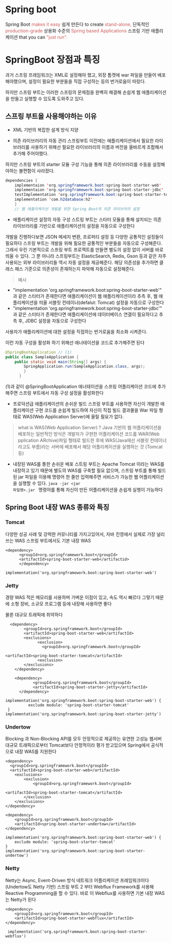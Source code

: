 # Spring boot
Spring Boot <span style="color: indianred"> makes it easy</span> 쉽게 
만든다 
to create <span style="color: indianred">stand-alone, </span> 단독적인
<span style="color: indianred">production-grade </span> 상용화 수준의
<span style="color: indianred">Spring based Applications </span> 스프링 
기반 애플리케이션
that you can <span style="color: indianred">"just run".</span> 
# SpringBoot 장점과 특징
과거 스프링 프레임워크는 XML로 설정해야 했고, 외장 톰캣에 war 파일을 
만들어 배포 해야했으며, 설정이 필요한 부분들을 직접 구성하는 등의 
번거로움이 따랐다.

하지만 스프링 부트는 이러한 스프링의 문제점을 완벽히 해결해 손쉽게 웹 
애플리케이션을 만들고 실행할 수 있도록 도와주고 있다.

## 스프링 부트을 사용해야하는 이유
- XML 기반의 복잡한 설계 방식 지양

- 의존 라이브러리의 자동 관리
스프링부트 이전에는 애플리케이션에서 필요한 라이브러리를 사용하기 위해선 
필요한 라이브러리의 이름과 버전을 올바르게 조합해서 추가해 주어야했다.

하지만 스프링 부트의 starter	모듈 구성 기능을 통해 의존 라이브러리를 
수동을 설정해야하는 불편함이 사라졌다.
```java
dependencies {
	implementaion 'org.springframework.boot:spring-boot-starter-web'
	implementaion 'org.springframework.boot:spring-boot-starter-jdbc'
    testImplementation 'org.springframework.boot:spring-boot-starter-test'
    implementation 'com.h2database:h2'
    }
    // 웹 애플리케이션 개발을 위한 Spring Boot의 의존 라이브러리 설정
```

- 애플리케이션 설정의 자동 구성
스트링 부트는 스타터 모듈을 통해 설치되는 의존 라이브러리를 기반으로 
애플리케이션의 설정을 자동으로 구성한다

개발을 진행하다보면 JSON 메세지 변환, 프로퍼티 설정 등 다양한 공통적인 
설정들이 필요하다
스프링 부트는 개발을 위해 필요한 공통적인 부분들을 자동으로 구성해준다.
그래서 우린 기본적으로 스프링 부트 프로젝트를 만들면 별도의 설정 없이 
서버를 바로 띄울 수 있다.
그 뿐 아니라 스프링부트는 ElasticSearch, Redis, Gson 등과 같은 자주 
사용되는 외부 라이브러리들 역시 자동 설정을 제공해준다.
해당 의존성을 추가하면 클래스 패스 기준으로 의존성이 존재하는지 파악해 
자동으로 설정해준다.

> 예시
- "implementation 'org.springframework.boot:spring-boot-starter-web'" 과 
같은 스타터가 존재한다면 애플리케이션이 웹 애플리케이션이라 추측 후, 웹 
애플리케이션을 띄울 서블릿 컨테이너(defalut: Tomcat) 설정을 자동으로 
구성한다
- "implementation 'org.springframework.boot:spring-boot-starter-jdbc'" 과 
같은 스터타가 존재한다면 애플리케이션에 데이터베이스 연결이 필요하다고 
추측 후, JDBC 설정을 자동으로 구성한다

사용자가 애플리케이션에 대한 설정을 직접하는 번거로움을 최소화 시켜준다.

이런 자동 구성을 활성화 하기 위해선 애너테이션을 코드로 추가해주면 된다
```java
@SpringBootApplication // (1)
public class SampleApplication {
	public static void main(String[] args) {
    	SpringApplication.run(SampleApplication.class, args);
        }
      }  
```
(1)과 같이 @SpringBootApplication 애너테이션을 스프링 어플리케이션 코드에 
추가해주면 스프링 부트에서 자동 구성 설정을 활성화한다




- 프로덕션급 애플리케이션의 손쉬운 빌드
스프링 부트를 사용하면 자신이 개발한 애플리케이션 구현 코드를 손쉽게 
빌드하여 자신이 직접 빌드 결과물을 War 파일 형태로 WAS(Web Application 
Server)에 올릴 필요가 없다.

> what is WAS(Web Application Server) ?
Java 기반의 웹 어플리케이션을 배포하는 일반적인 방식은 개발자가 구현한 
어플리케이션 코드를 WAR(Web pplication ARchive)파일 형태로 빌드한 후에 
WAS(Java에선 서블릿 컨테이너라고도 부름)라는 서버에 배포해서 해당 
어플리케이션을 실행하는 것 (Tomcat 등)

- 내장된 WAS를 통한 손쉬운 배포
스트링 부트는 Apache Tomcat 이라는 WAS를 내장하고 있기 때문에 별도의 WAS를 
구축할 필요 없으며, 스프링 부트를 통해 빌드된 jar 파일을 이용해 명령어 한 
줄만 입력해주면 서비스가 가능한 웹 어플리케이션을 실행할 수 있다.
<code>java -jar <jar 파일명>.jar </code> 명령어를 통해 자신이 만든 
어플리케이션을 손쉽게 실행이 가능하다
  
  

 ## Spring Boot 내장 WAS 종류와 특징
 ### Tomcat
  다양한 성공 사례 및 강력한 커뮤니티를 가지고있어서, 자바 진영에서 실제로 
가장 널리 쓰는 WAS
  스프링 부트에서도 기본 내장 WAS
  
  ```
  <dependency>
    	<groupId>org.springframework.boot</groupId>
    	<artifactId>spring-boot-starter-web</artifactid>
    	</dependency>
  ```
  
  ```
  implementation('org.springframework.boot:spring-boot-starter-web')
  ```
  
### Jetty
경량 WAS
적은 메모리를 사용하며 가벼운 이점이 있고, 속도 역시 빠르다
그렇기 때문에 소형 장비, 소규모 프로그램 등에 내장해 사용하면 좋다

  물론 대규모 트래픽에 취약하다
  
```
  <dependency>
    	<groupId>org.springframework.boot</groupId>
    	<artifactId>spring-boot-starter-web</artifactId>
    	<exclusions>
              <exclusion>
          		<groupId>org.springframework.boot</groupId>
          		
<artifactId>spring-boot-starter-tomcat</artifactId>
              <exclusion>
        </exclusions>
    </dependency>
    
    <dependency>
      		<groupId>org.springframework.boot</groupId>
      		<artifactId>spring-boot-starter-jetty</artifactId>
      </dependency>

```

```
implementation('org.springframework.boot:spring-boot-starter-web') {
          exclude module: 'spring-boot-starter-tomcat'
 }
implementation('org.springframework.boot:spring-boot-starter-jetty')          
```
          
  ### Undertow
Blocking 과 Non-Blocking API를 모두 안정적으로 제공하는 유연한 고성능 
웹서버
    대규모 트래픽으로부터 Tomcat보다 안정적이라 평가 받고있으며
          Spring에서 공식적으로 내장 WAS를 지원한다
          
```
<dependency>
  <groupId>org.springframework.boot</groupId>
  <artifactId>spring-boot-starter-web</artifactId>
	<exclusions>
		<exclusion>
			<groupId>org.springframework.boot</groupId>
			
<artifactId>spring-boot-starter-tomcat</artifactId>
		</exclusion>
	</exclusions>
</dependency>

<dependency>
	<groupId>org.springframework.boot</groupId>
	<artifactId>spring-boot-starter-undertow</artifactId>
</dependency>
```
          
```
implementation('org.springframework.boot:spring-boot-starter-web') {
	exclude module: 'spring-boot-starter-tomcat'
}
implementation('org.springframework.boot:spring-boot-starter-undertow')
   ```
### Netty
Netty는 Async, Event-Driven 방식 네트워크 어플리케이션 프레임워크이다
(Undertow도 Netty 기반)
   스프링 부트 2 부터 Webflux Framework를 사용해 Reactive Programming을 할 
수 있다.
          바로 이 Webflux를 사용하면 기본 내장 WAS는 Netty가 된다
```
<dependency>
	<groupId>org.springframework.boot</groupId>
	<artifactId>spring-boot-starter-webflux</artifactId>
</dependency>          
```          
   
          
```
 implementation('org.springframework.boot:spring-boot-starter-webflux')
```          

